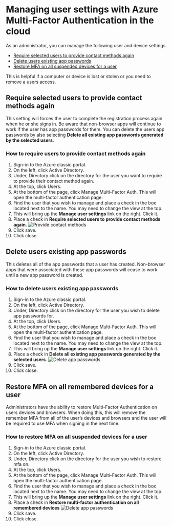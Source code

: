 <properties 
	pageTitle="Azure Multi-Factor Authentication Reports" 
	description="This describes how to change user settings such as forcing the users to do the proof-up process again." 
	documentationCenter="" 
	services="multi-factor-authentication" 
	authors="billmath" 
	manager="stevenpo" 
	editor="curtand"/>

<tags 
	ms.service="multi-factor-authentication" 
	ms.workload="identity" 
	ms.tgt_pltfrm="na" 
	ms.devlang="na" 
	ms.topic="article" 
	ms.date="04/11/2016" 
	ms.author="billmath"/>

# Managing user settings with Azure Multi-Factor Authentication in the cloud

As an administrator, you can manage the following user and device settings.  

- [Require selected users to provide contact methods again](#require-selected-users-to-provide-contact-methods-again)
- [Delete users existing app passwords](#delete-users-existing-app-passwords)
- [Restore MFA on all suspended devices for a user](#restore-mfa-on-all-suspended-devices-for-a-user)






This is helpful if a computer or device is lost or stolen or you need to remove a users access.


## Require selected users to provide contact methods again

This setting will forces the user to complete the registration process again when he or she signs in. Be aware that non-browser apps will continue to work if the user has app passwords for them.  You can delete the users app passwords by also selecting **Delete all existing app passwords generated by the selected users**.

### How to require users to provide contact methods again




1. Sign-in to the Azure classic portal.
2. On the left, click Active Directory.
3. Under, Directory click on the directory for the user you want to require to provide their contact method again.
4. At the top, click Users.
5. At the bottom of the page, click Manage Multi-Factor Auth. This will open the multi-factor authentication page.
6. Find the user that you wish to manage and place a check in the box located next to the name. You may need to change the view at the top.
7. This will bring up the **Manage user settings** link on the right. Click it.
8. Place a check in **Require selected users to provide contact methods again**.
![Provide contact methods](./media/multi-factor-authentication-manage-users-and-devices/reproofup.png)
10. Click save.
11. Click close

## Delete users existing app passwords

This deletes all of the app passwords that a user has created. Non-browser apps that were associated with these app passwords will cease to work until a new app password is created.

### How to delete users existing app passwords

1. Sign-in to the Azure classic portal.
2. On the left, click Active Directory.
3. Under, Directory click on the directory for the user you wish to delete app passwords for.
4. At the top, click Users.
5. At the bottom of the page, click Manage Multi-Factor Auth. This will open the multi-factor authentication page.
6. Find the user that you wish to manage and place a check in the box located next to the name. You may need to change the view at the top.
7. This will bring up the **Manage user settings** link on the right. Click it. 
8. Place a check in **Delete all existing app passwords generated by the selected users**.
![Delete app passwords](./media/multi-factor-authentication-manage-users-and-devices/deleteapppasswords.png)
10. Click save.
10. Click close.

## Restore MFA on all remembered devices for a user

Administrators have the ability to restore Multi-Factor Authentication on users devices and browsers. When doing this, this will remove the remember MFA from all of the user’s devices and browsers and the user will be required to use MFA when signing in the next time. 

### How to restore MFA on all suspended devices for a user

1. Sign-in to the Azure classic portal.
2. On the left, click Active Directory.
3. Under, Directory click on the directory for the user you wish to restore mfa on.
4. At the top, click Users.
5. At the bottom of the page, click Manage Multi-Factor Auth. This will open the multi-factor authentication page.
6. Find the user that you wish to manage and place a check in the box located next to the name. You may need to change the view at the top.
7. This will bring up the **Manage user settings** link on the right. Click it.
8. Place a check in **Restore multi-factor authentication on all remembered devices**
![Delete app passwords](./media/multi-factor-authentication-manage-users-and-devices/rememberdevices.png)
9. Click save.
10. Click close.


